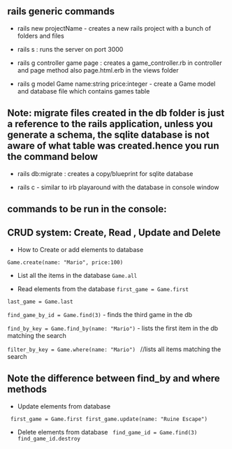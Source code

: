 ## rails generic commands
- rails new projectName  - creates a new rails project with a bunch of folders and files

- rails s : runs the server on port 3000

- rails g controller game page : creates a game_controller.rb in  controller and page method also page.html.erb in the views folder

- rails g model Game name:string price:integer - create a Game model and database file which contains games table


## Note: migrate files created in the db folder is just a reference to the rails application, unless you generate a schema, the sqlite database is not aware of what table was created.hence you run the command below

- rails db:migrate : creates a copy/blueprint for sqlite database

- rails c - similar to irb playaround with the database in console window


## commands to be run in the console:
## CRUD system: Create, Read , Update and Delete

- How to Create or add elements to database

``Game.create(name: "Mario", price:100)``

- List all the items in the database
``Game.all``

- Read elements from the database
``first_game = Game.first``

``last_game = Game.last``

``find_game_by_id = Game.find(3)``  - finds the third game in the db

``find_by_key = Game.find_by(name: "Mario")``  - lists the first item in the db matching the search

``filter_by_key = Game.where(name: "Mario") `` //lists all items matching the search

## Note the difference between find_by and where methods

- Update elements from database

`` first_game = Game.first
first_game.update(name: "Ruine Escape")``

- Delete elements from database
`` find_game_id = Game.find(3)
find_game_id.destroy``
